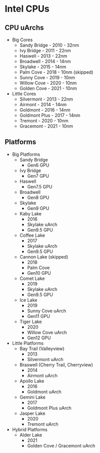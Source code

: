 Intel CPUs
==========

## CPU uArchs

- Big Cores
  - Sandy Bridge  - 2010 - 32nm
  - Ivy Bridge    - 2011 - 22nm
  - Haswell       - 2013 - 22nm
  - Broadwell     - 2014 - 14nm
  - Skylake       - 2015 - 14nm
  - Palm Cove     - 2018 - 10nm (skipped)
  - Sunny Cove    - 2019 - 10nm
  - Willow Cove   - 2020 - 10nm
  - Golden Cove   - 2021 - 10nm
- Little Cores
  - Silvermont    - 2013 - 22nm
  - Airmont       - 2014 - 14nm
  - Goldmont      - 2016 - 14nm
  - Goldmont Plus - 2017 - 14nm
  - Tremont       - 2020 - 10nm
  - Gracemont     - 2021 - 10nm

## Platforms

- Big Platforms
  - Sandy Bridge
    - Gen6 GPU
  - Ivy Bridge
    - Gen7 GPU
  - Haswell
    - Gen7.5 GPU
  - Broadwell
    - Gen8 GPU
  - Skylake
    - Gen9 GPU
  - Kaby Lake
    - 2016
    - Skylake uArch
    - Gen9.5 GPU
  - Coffee Lake
    - 2017
    - Skylake uArch
    - Gen9.5 GPU
  - Cannon Lake (skipped)
    - 2018
    - Palm Cove
    - Gen10 GPU
  - Comet Lake
    - 2019
    - Skylake uArch
    - Gen9.5 GPU
  - Ice Lake
    - 2019
    - Sunny Cove uArch
    - Gen11 GPU
  - Tiger Lake
    - 2020
    - Willow Cove uArch
    - Gen12 GPU
- Little Platforms
  - Bay Trail (Valleyview)
    - 2013
    - Silvermont uArch
  - Braswell (Cherry Trail, Cherryview)
    - 2014
    - Airmont uArch
  - Apollo Lake
    - 2016
    - Goldmont uArch
  - Gemini Lake
    - 2017
    - Goldmont Plus uArch
  - Jasper Lake
    - 2020
    - Tremont uArch
- Hybrid Platforms
  - Alder Lake
    - 2021
    - Golden Cove / Gracemont uArch
